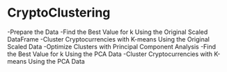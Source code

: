 # CryptoClustering

-Prepare the Data
-Find the Best Value for k Using the Original Scaled DataFrame
-Cluster Cryptocurrencies with K-means Using the Original Scaled Data
-Optimize Clusters with Principal Component Analysis
-Find the Best Value for k Using the PCA Data
-Cluster Cryptocurrencies with K-means Using the PCA Data
